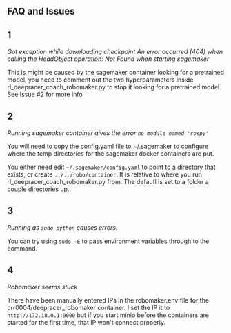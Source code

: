 ## FAQ and Issues
## 1
_Got exception while downloading checkpoint An error occurred (404) when calling the HeadObject operation: Not Found when starting sagemaker_

This is might be caused by the sagemaker container looking for a pretrained model, you need to comment out the two hyperparameters inside rl_deepracer_coach_robomaker.py to stop it looking for a pretrained model. See Issue #2 for more info

## 2
_Running sagemaker container gives the error `no module named 'rospy'`_

You will need to copy the config.yaml file to ~/.sagemaker to configure where the temp directories for the sagemaker docker containers are put. 

You either need edit `~/.sagemaker/config.yaml` to point to a directory that exists, or create `../../robo/container`. It is relative to where you run rl_deepracer_coach_robomaker.py from. The defautl is set to a folder a couple directories up.

## 3
_Running as `sudo python` causes errors._

You can try using `sudo -E` to pass environment variables through to the command.

## 4
_Robomaker seems stuck_

There have been manually entered IPs in the robomaker.env file for the crr0004/deepracer_robomaker container. I set the IP it to `http://172.18.0.1:9000` but if you start minio before the containers are started for the first time, that IP won't connect properly.
